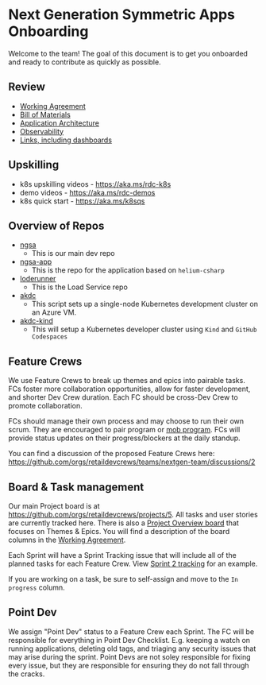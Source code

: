 # Next Generation Symmetric Apps Onboarding

Welcome to the team! The goal of this document is to get you onboarded and ready to contribute as quickly as possible.

## Review

- [Working Agreement](./WorkingAgreement.md)
- [Bill of Materials](./BoM.md)
- [Application Architecture](./ApplicationArch.md)
- [Observability](./Observability.md)
- [Links, including dashboards](https://github.com/retaildevcrews/ngsa/discussions/545)

## Upskilling

- k8s upskilling videos - <https://aka.ms/rdc-k8s>
- demo videos - <https://aka.ms/rdc-demos>
- k8s quick start - <https://aka.ms/k8sqs>

## Overview of Repos

- [ngsa](https://github.com/retaildevcrews/ngsa)
  - This is our main dev repo
- [ngsa-app](https://github.com/retaildevcrews/ngsa-app)
  - This is the repo for the application based on `helium-csharp`
- [loderunner](https://github.com/retaildevcrews/loderunner)
  - This is the Load Service repo
- [akdc](https://github.com/microsoft/kubernetes-developer-cluster-kubeadm)
  - This script sets up a single-node Kubernetes development cluster on an Azure VM.
- [akdc-kind](https://github.com/retaildevcrews/akdc-kind)
  - This will setup a Kubernetes developer cluster using `Kind` and `GitHub Codespaces`

## Feature Crews

We use Feature Crews to break up themes and epics into pairable tasks. FCs foster more collaboration opportunities, allow for faster development, and shorter Dev Crew duration. Each FC should be cross-Dev Crew to promote collaboration.

FCs should manage their own process and may choose to run their own scrum. They are encouraged to pair program or [mob program](https://www.agilealliance.org/glossary/mob-programming). FCs will provide status updates on their progress/blockers at the daily standup.

You can find a discussion of the proposed Feature Crews here: <https://github.com/orgs/retaildevcrews/teams/nextgen-team/discussions/2>

## Board & Task management

Our main Project board is at <https://github.com/orgs/retaildevcrews/projects/5>. All tasks and user stories are currently tracked here. There is also a [Project Overview board](https://github.com/orgs/retaildevcrews/projects/5) that focuses on Themes & Epics. You will find a description of the board columns in the [Working Agreement](./WorkingAgreement.md#backlogs-and-dashboards).

Each Sprint will have a Sprint Tracking issue that will include all of the planned tasks for each Feature Crew. View [Sprint 2 tracking](https://github.com/retaildevcrews/ngsa/issues/501) for an example.

If you are working on a task, be sure to self-assign and move to the `In progress` column.

## Point Dev

We assign "Point Dev" status to a Feature Crew each Sprint. The FC will be responsible for everything in Point Dev Checklist. E.g. keeping a watch on running applications, deleting old tags, and triaging any security issues that may arise during the sprint. Point Devs are not soley responsible for fixing every issue, but they are responsible for ensuring they do not fall through the cracks.
